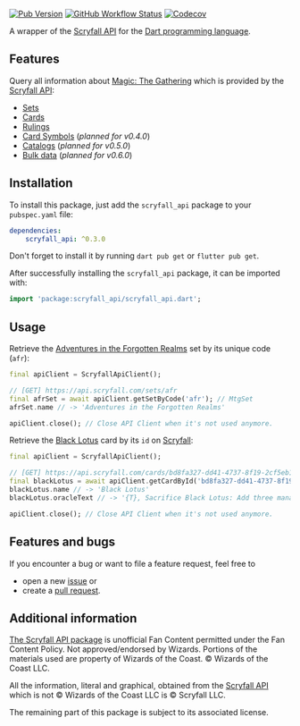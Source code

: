 [![Pub Version](https://img.shields.io/pub/v/scryfall_api?style=for-the-badge)](https://pub.dev/packages/scryfall_api)
[![GitHub Workflow Status](https://img.shields.io/github/workflow/status/aroningruber/scryfall_api/CI?logo=github&style=for-the-badge)](https://github.com/aroningruber/scryfall_api/actions)
[![Codecov](https://img.shields.io/codecov/c/gh/aroningruber/scryfall_api?logo=codecov&style=for-the-badge&token=D7LOCLLZC0)](https://codecov.io/gh/aroningruber/scryfall_api)

A wrapper of the [Scryfall API](https://scryfall.com) for the [Dart programming language](https://dart.dev/).

## Features

Query all information about [Magic: The Gathering](https://magic.wizards.com/)
which is provided by the [Scryfall API](https://scryfall.com):

- [Sets](https://scryfall.com/docs/api/sets)
- [Cards](https://scryfall.com/docs/api/cards)
- [Rulings](https://scryfall.com/docs/api/rulings)
- [Card Symbols](https://scryfall.com/docs/api/card-symbols) (_planned for v0.4.0_)
- [Catalogs](https://scryfall.com/docs/api/catalogs) (_planned for v0.5.0_)
- [Bulk data](https://scryfall.com/docs/api/bulk-data) (_planned for v0.6.0_)

## Installation

To install this package, just add the `scryfall_api` package to your `pubspec.yaml` file:

```yaml
dependencies:
    scryfall_api: ^0.3.0
```

Don't forget to install it by running `dart pub get` or `flutter pub get`.

After successfully installing the `scryfall_api` package, it can be imported with:

```dart
import 'package:scryfall_api/scryfall_api.dart';
```

## Usage

Retrieve the [Adventures in the Forgotten Realms](https://scryfall.com/sets/afr) set by its unique code (`afr`):

```dart
final apiClient = ScryfallApiClient();

// [GET] https://api.scryfall.com/sets/afr
final afrSet = await apiClient.getSetByCode('afr'); // MtgSet
afrSet.name // -> 'Adventures in the Forgotten Realms'

apiClient.close(); // Close API Client when it's not used anymore.
```

Retrieve the [Black Lotus](https://scryfall.com/card/vma/4/black-lotus) card by its `id` on [Scryfall](https://scryfall.com/):

```dart
final apiClient = ScryfallApiClient();

// [GET] https://api.scryfall.com/cards/bd8fa327-dd41-4737-8f19-2cf5eb1f7cdd
final blackLotus = await apiClient.getCardById('bd8fa327-dd41-4737-8f19-2cf5eb1f7cdd'); // MtgCard
blackLotus.name // -> 'Black Lotus'
blackLotus.oracleText // -> '{T}, Sacrifice Black Lotus: Add three mana of any one color.'

apiClient.close(); // Close API Client when it's not used anymore.
```

## Features and bugs

If you encounter a bug or want to file a feature request, feel free to

- open a new [issue](https://github.com/aroningruber/scryfall_api/issues) or
- create a [pull request](https://github.com/aroningruber/scryfall_api/pulls).

## Additional information

[The Scryfall API package](https://pub.dev/packages/scryfall_api) is
unofficial Fan Content permitted under the Fan Content Policy. Not
approved/endorsed by Wizards. Portions of the materials used are property
of Wizards of the Coast. © Wizards of the Coast LLC.

All the information, literal and graphical, obtained from the [Scryfall API](https://scryfall.com) which is not © Wizards of the Coast LLC is © Scryfall LLC.

The remaining part of this package is subject to its associated license.
